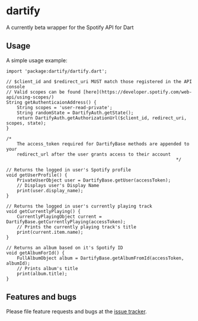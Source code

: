 # dartify

A currently beta wrapper for the Spotify API for Dart

## Usage

A simple usage example:

    import 'package:dartify/dartify.dart';
    
    // $client_id and $redirect_uri MUST match those registered in the API console
    // Valid scopes can be found [here](https://developer.spotify.com/web-api/using-scopes/)
    String getAuthenticaionAddress() {
        String scopes = 'user-read-private';
        String randomState = DartifyAuth.getState();
        return DartifyAuth.getAuthorizationUrl($client_id, redirect_uri, scopes, state);
    }
    
    /*
        The access_token required for DartifyBase methods are appended to your
        redirect_url after the user grants access to their account
                                                                    */
    
    // Returns the logged in user's Spotify profile
    void getUserProfile() {
        PrivateUserObject user = DartifyBase.getUser(accessToken);
        // Displays user's Display Name
        print(user.display_name);
    }
    
    // Returns the logged in user's currently playing track
    void getCurrentlyPlaying() {
        CurrentlyPlayingObject current = DartifyBase.getCurrentlyPlaying(accessToken);
        // Prints the currently playing track's title
        print(current.item.name);
    }
    
    // Returns an album based on it's Spotify ID
    void getAlbumForId() {
        FullAlbumObject album = DartifyBase.getAlbumFromId(accessToken, albumId);
        // Prints album's title
        print(album.title);
    }

## Features and bugs

Please file feature requests and bugs at the [issue tracker][tracker].

[tracker]: http://example.com/issues/replaceme
